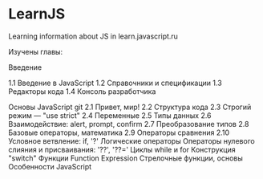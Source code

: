 # LearnJS
Learning information about JS in learn.javascript.ru

Изучены главы:

Введение

1.1 Введение в JavaScript
1.2 Справочники и спецификации
1.3 Редакторы кода
1.4 Консоль разработчика

Основы JavaScript
git 
2.1 Привет, мир!
2.2 Структура кода
2.3 Строгий режим — "use strict"
2.4 Переменные
2.5 Типы данных
2.6 Взаимодействие: alert, prompt, confirm
2.7 Преобразование типов
2.8 Базовые операторы, математика
2.9 Операторы сравнения
2.10 Условное ветвление: if, '?'
Логические операторы
Операторы нулевого слияния и присваивания: '??', '??='
Циклы while и for
Конструкция "switch"
Функции
Function Expression
Стрелочные функции, основы
Особенности JavaScript
